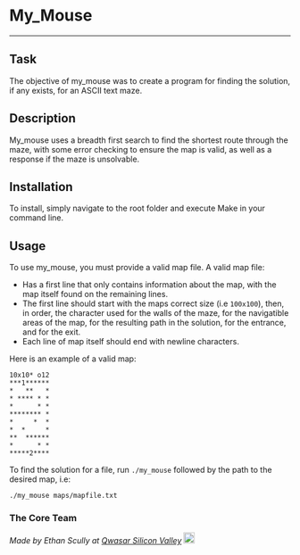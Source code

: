 # My_Mouse
***

## Task
The objective of my_mouse was to create a program for finding the solution, if any exists, for an ASCII text maze.

## Description
My_mouse uses a breadth first search to find the shortest route through the maze, with some error checking to ensure the map is valid, as well as a response if the maze is unsolvable.

## Installation
To install, simply navigate to the root folder and execute Make in your command line.

## Usage
To use my_mouse, you must provide a valid map file. A valid map file:

- Has a first line that only contains information about the map, with the map itself found on the remaining lines.
- The first line should start with the maps correct size (i.e `100x100`), then, in order, the character used for the walls of the maze, for the navigatible areas of the map, for the resulting path in the solution, for the entrance, and for the exit.
- Each line of map itself should end with newline characters.

Here is an example of a valid map:

```
10x10* o12
***1******
*   **   *
* **** * *
*      * *
******** *
*     *  *
*  *     *
**  ******
*      * *
*****2****
```

To find the solution for a file, run `./my_mouse` followed by the path to the desired map, i.e:

```
./my_mouse maps/mapfile.txt
```

### The Core Team


<span><i>Made by Ethan Scully at <a href='https://qwasar.io'>Qwasar Silicon Valley</a></i></span> <span><img alt='Qwasar Silicon Valley Logo' src='https://storage.googleapis.com/qwasar-public/qwasar-logo_50x50.png' width='20px'></span>
